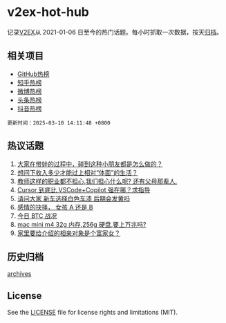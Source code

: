 # v2ex-hot-hub

 记录[V2EX](https://www.v2ex.com/)从 2021-01-06 日至今的热门话题。每小时抓取一次数据，按天[归档](archives)。
 
 ## 相关项目

- [GitHub热榜](https://github.com/snaildev/github-hot-hub)
- [知乎热榜](https://github.com/snaildev/zhihu-hot-hub)
- [微博热榜](https://github.com/snaildev/weibo-hot-hub)
- [头条热榜](https://github.com/snaildev/toutiao-hot-hub)
- [抖音热榜](https://github.com/snaildev/douyin-hot-hub)


 `更新时间：2025-03-10 14:11:48 +0800`

## 热议话题

1. [大家在带娃的过程中，碰到这种小朋友都是怎么做的？](https://www.v2ex.com/t/1117126)
1. [想问下收入多少才能过上相对“体面”的生活？](https://www.v2ex.com/t/1117053)
1. [教师这样的职业都不担心,我们担心什么呢? 还有父母那辈人.](https://www.v2ex.com/t/1117063)
1. [Cursor 到底比 VSCode+Copilot 强在哪？求指导](https://www.v2ex.com/t/1117083)
1. [请问大家 新车选择白色车漆 后期会发黄吗](https://www.v2ex.com/t/1117141)
1. [感情的抉择， 女孩 A 还是 B](https://www.v2ex.com/t/1117225)
1. [今日 BTC 战况](https://www.v2ex.com/t/1117067)
1. [mac mini m4 32g 内存,256g 硬盘,要上万兆吗?](https://www.v2ex.com/t/1117170)
1. [家里要给介绍的相亲对象是个富家女？](https://www.v2ex.com/t/1117164)

## 历史归档

[archives](archives)

## License

See the [LICENSE](LICENSE) file for license rights and limitations (MIT).
